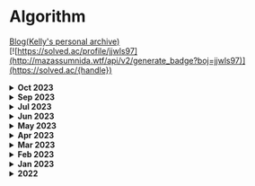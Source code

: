 # Algorithm

[Blog(Kelly's personal archive)](https://junmusu.tistory.com)  
[![https://solved.ac/profile/jjwls97](http://mazassumnida.wtf/api/v2/generate_badge?boj=jjwls97)](https://solved.ac/{handle})

<details>
  <summary>
    <b>Oct 2023</b>
  </summary>

### Oct 8, 2023
- BOJ 1039 - 교환 - Swift

### Oct 5, 2023
- BOJ 2647 - 용액 - Swift

</details>

<details>
  <summary>
    <b>Sep 2023</b>
  </summary>

### Sep 21, 2023
- BOJ 11066 - 파일 합치기 - Swift

### Sep 20, 2023
- BOJ 1655 - 가운데를 말해요 - C++
- BOJ 7579 - 앱 - Swift

### Sep 13, 2023
- BOJ 9084 - 동전 - Swift
- BOJ 2660 - 회장뽑기 - Swift

### Sep 7, 2023
- BOJ 2573 - 빙산 - Swift
- BOJ 9205 - 맥주 마시면서 걸어가기 - Swift

</details>

<details>
  <summary>
    <b>Jul 2023</b>
  </summary>

### Jul 9, 2023
- BOJ 2493 - 탑 - Swift
- BOJ 17298 - 오큰수 - C++/Swift

### Jul 8, 2023
- BOJ 2293 - 동전 1 - Swift

### Jul 7, 2023
- BOJ 1939 - 중량 제한 - Swift

### Jul 6, 2023
- BOJ 16234 - 인구 이동 - Swift
- BOJ 1520 - 내리막길 - Swift

### Jul 5, 2023
- BOJ 14502 - 연구소 - Swift
- BOJ 6087 - 레이저 통신 - Swift
</details>

<details>
  <summary>
    <b>Jun 2023</b>
  </summary>

### Jun 22, 2023
- BOJ 1987 - 알파벳 - Swift

### Jun 20, 2023
- BOJ 14916 - 거스름돈 - Swift
- BOJ 2812 - 크게 만들기 - Swift

### Jun 19, 2023
- BOJ 6603 - 로또 - Swift

### Jun 16, 2023
- BOJ 1049 - 기타줄 - Swift
- BOJ 11000 - 강의실 배정 - Swift

### Jun 13, 2023
- BOJ 1202 - 보석 도둑 - Swift
- BOJ 1744 - 수 묶기 - Swift
- BOJ 14888 - 연산자 끼워넣기 - Python

### Jun 11, 2023
- BOJ 1946 - 신입 사원 - C++

### Jun 8, 2023
- BOJ 1715 - 카드 정렬하기 - Swift

### Jun 7, 2023
- BOJ 13305 - 주유소 - Swift
- BOJ 10610 - 30 - Swift

### Jun 6, 2023
- BOJ 1026 - 보물 - Swift
- BOJ 2217 - 로프 - Swift
- BOJ 1789 - 수들의 합 - Swift

### Jun 5, 2023
- BOJ 16120 - PPAP - Swift, Python

### Jun 4, 2023
- BOJ 1786 - 찾기 - C++

### Jun 3, 2023
- BOJ 5582 - 공통 부분 문자열 - C++
- BOJ 1958 - LCS3 - C++

### Jun 2, 2023
- BOJ 10799 - 쇠막대기 - Swift

### Jun 1, 2023
- BOJ 20291 - 파일 정리 - Swift
- BOJ 20920 - 영단어 암기는 괴로워 - Swift

</details>

<details>
  <summary>
    <b>May 2023</b>
  </summary>

### May 31, 2023
- BOJ 2607 - 비슷한 단어 - Swift

### May 30, 2023
- BOJ 14725 - 개미굴 - Swift

### May 29, 2023
- BOJ 9996 - 한국이 그리울땐 서버에 접속하지 - Swift

### May 27, 2023
- BOJ 1213 - 팰린드롬 만들기 - Swift
- BOJ 12904 - A와 B - Swift
- BOJ 17609 - 회문 - Swift

### May 26, 2023
- BOJ 14425 - 문자열 집합 - Swift
- BOJ 17412 - 단어 뒤집기2 - Swift
- BOJ 11478 - 서로 다른 부분 문자열의 개수 - Python

### May 25, 2023
- BOJ 12891 - DNA비밀번호 - Swift

### May 24, 2023
- BOJ 1439 - 뒤집기 - Swift
- BOJ 4358 - 생태학 - Swift
- BOJ 1254 - 팰린드롬 만들기 - Swift
- BOJ 9935 - 문자열 폭발 - C++

### May 23, 2023
- BOJ 1158 - 요세푸스 문제 - Swift
- BOJ 2156 - 포도주 시식 - Swift
- BOJ 10844 - 쉬운 계단 수 - Swift ▲
- BOJ 1010 - 다리 놓기 - Swift

### May 22, 2023
- BOJ 1316 - 그룹 단어 체커 - Swift
- BOJ 1193 - 분수 찾기 - Swift
- BOJ 1912 - 연속합 - Swift

### May 21, 2023
- BOJ 4673 - 셀프 넘버 - C++
- BOJ 1065 - 한수 - C++

### May 17, 2023
- BOJ 21924 - 도시 건설 - C++

### May 16, 2023
- BOJ 7785 - 회사에 있는 사람 - Swift
- BOJ 1181 - 단어 정렬 - Swift

### May 15, 2023
- BOJ 17396 - 백도어 - Swift

### May 14, 2023
- BOJ 20007 - 떡 돌리기 - Swift

### May 10, 2023
- BOJ 10282 - 해킹 - Swift
- BOJ 18352 - 특정 거리의 도시 찾기 - Swift

### May 9, 2023
- Programemrs - 양궁 대회 - Swift
- Programmers - 과제 진행하기 - Swift

### May 8, 2023
- Programmers - 이모티콘 할인 행사 - Swift

### May 7, 2023
- Programmers - 혼자서 하는 틱택토 - Swift

### May 6, 2023
- Programmers - 요격 시스템 - Swift
- Programmers - 두 원 사이의 정수 쌍 - Swift

### May 5, 2023
- Programmers - 우박수열 정적분 - Swift
- Programmers - N-queen - Swift

### May 4, 2023
- Programmers - 디펜스 게임 - Swift

### May 3, 2023
- Programmers - 광물 캐기 - Swift
- Programmers - 미로 탈출 - Swift
- Programmers - 시소 짝꿍 - Swift

### May 2, 2023
- Programmers - 테이블 해시 함수 - Swift
- Programmers - 혼자 놀기의 달인 - Swift

### May 1, 2023
- Programmers - 숫자 카드 나누기 - Swift

</details>

<details>
  <summary>
    <b>Apr 2023</b>
  </summary>

### Apr 30, 2023
- Programmers - 마법의 엘리베이터 - Swift
- Programmers - 하노이의 탑 - Swift

### Apr 28, 2023
- Programmers - 거리두기 확인하기 - Swift
- Programmers - 점 찍기 - Swift
- Programmers - 멀쩡한 사각형 - Swift
- Programmers - 호텔 대실 - Swift
- BOJ5972 - 택배 배송 - Swift

### Apr 27, 2023
- Programmers - 무인도 여행 - Swift
- Programmers - 전력망을 둘로 나누기 - Swift

### Apr 26, 2023
- Programmers - 행렬 테두리 회전하기 - Swift
- Programmers - 배달 - Swift

### Apr 25, 2023
- Programmers - 연속된 부분 수열의 합 - Swift
- Programmers - [3차] 방금그곡 - Swift
- Programmers - 괄호 변환 - Swift
- BOJ2407 - 조합 - Swift

### Apr 24, 2023
- Programmers - 두 큐 합 같게 만들기 - Swift
- Programmers - 괄호 변환 - Swift
- Programmers - 택배상자 - Swift
- BOJ 1339 - 단어 수학 - Swift

### Apr 23, 2023
- Programmers - 메뉴 리뉴얼 - Swift
- Programmers - 삼각 달팽이 - Swift
- Programmers - 큰 수 만들기 - Swift

### Apr 22, 2023
- Programmers - 쿼드압축 후 개수 세기 - Swift
- Programmers - 롤케이크 자르기 - Swift

### Apr 21, 2023
- Programmers - 소수 찾기 - Swift

### Apr 20, 2023
- Programmers - 가장 큰 수 - Swift
- Programmers - 숫자 변환하기 - Swift

### Apr 19, 2023
- Programmers - 뒤에 있는 큰 수 찾기 - Swift
- Programmers - 2개 이하로 다른 비트 - Swift
- Programmers - 다리를 지나는 트럭 - Swift
- BOJ 1011 - Fly me to the Alpha Centauri - Swift
- BOJ 20928 - 걷는 건 귀찮아 - Swift

### Apr 18, 2023
- Programmers - [1차] 프렌즈4블록 - Swift

### Apr 17, 2023
- Programmers - [3차] 파일명 정렬 - Swift

### Apr 14, 2023
- BOJ 1647 - 도시 분할 계획 - C++
- BOJ 4485 - 녹색 옷 입은 애가 젤다지? - Swift
- BOJ 5052 - 전화번호 목록 - Swift

### Apr 13, 2023
- Programmers - 모음사전 - Swift
- Programmers - 땅따먹기 - Swift
- Programmers - 스킬트리 - Swift
- Programmers - 방문 길이 - Swift
- BOJ 1992 - 네트워크 연결 - Swift

### Apr 12, 2023
- Programmers - 오픈채팅방 - Swift
- Programmers - 주차 요금 계산 - Swift

### Apr 11, 2023
- Programmers - 할인 행사 - Swift
- Programmers - [3차] 압축 - Swift
- Programmers - [3차] n진수 게임 - Swift

### Apr 9, 2023
- Programmers - 피로도 - Swift
- Programmers - k진수에서 소수 개수 구하기 - Swift
- Programmers - 타겟 넘버 - Swift

### Apr 8, 2023
- Programmers - 프린터 - Swift
- Programmers - 뉴스 클러스터링 - Swift

### Apr 7, 2023
- Programmers - n^2 배열 자르기 - Swift
- Programmers - 기능개발 - Swift

### Apr 6, 2023
- Programmers - [1차] 캐시 - Swift
- Programmers - 연속 부분 수열 합의 개수  - Swift
- Programmers - 위장 - Swift
- Programmers - 튜플 - Swift

### Apr 5, 2023
- Programmers - 귤 고르기 - Swift
- Programmers - 괄호 회전하기 - Swift

### Apr 4, 2023
- Programmers - 점프와 순간 이동 - Swift
- Programmers - 멀리 뛰기 - Swift
- Programmers - H-Index - Swift

### Apr 3, 2023
- Programmers - 개인정보 수집 유효기간 - Swift
- Programmers - 대충 만든 자판 - Swift
- Programmers - 둘만의 암호 - Swift
- Programmers - 문자열 나누기 - Swift
- Programmers - 옹알이(2) - Swift
- Programmers - 햄버거 만들기 - Swift

### Apr 2, 2023
- Programmers - 명예의 전당(1) - Swift
- Programmers - 추억 점수 - Swift
- Programmers - 기사단원의 무기 - Swift
- Programmers - 카드 뭉치 - Swift
- Programmers - 숫자 짝궁 - Swift

### Apr 1, 2023
- Programmers - 크기가 작은 부분문자열 - Swift
- Programmers - 콜라 문제 - Swift
- Programmers - 푸드 파이트 대회 - Swift
- Programmers - 가장 가까운 같은 글자 - Swift
- Programmers - 과일 장수 - Swift

</details>

<details>
  <summary>
    <b>Mar 2023</b>
  </summary>

### Mar 31, 2023
- Programmers - 삼총사 - Swift

### Mar 30, 2023
- Programmers - 덧칠하기 - Python

### Mar 29, 2023
- Programmers - 바탕화면 정리 - Swift

### Mar 28, 2023
- BOJ 1167 - Swift
- BOJ 1918 - Swift
- BOJ 11444 - Swift
- BOJ 1865 - Swift

### Mar 27, 2023
- BOJ 2206 - Swift

### Mar 25, 2023
- BOJ 1967 - Swift
- BOJ 11404 - Swift

### Mar 24, 2023
- BOJ 9251 - Swift

### Mar 23, 2023
- BOJ 1149 - Swift
- BOJ 1629 - Swift
- BOJ 9465 - Swift
- BOJ 15657 - Swift
- BOJ 15663 - Swift
- BOJ 16953 - Swift

### Mar 22, 2023
- BOJ 14500 - Swift
- BOJ 15654 - Swift

### Mar 21, 2023
- BOJ 6064 - Python
- BOJ 5525 - Python
- BOJ 7662 - Swift

### Mar 20, 2023
- BOJ 11403 - Python
- BOJ 1389 - Python
- BOJ 13418 - Swift

### Mar 19, 2023
- BOJ 1003 - Swift
- BOJ 9461 - Swift
- BOJ 11724 - Swift
- BOJ 1780 - Swift
- BOJ 1541 - Swift

### Mar 18, 2023
- BOJ 11726 - Swift
- BOJ 9095 - Swift
- BOJ 1463 - Swift

### Mar 17, 2023
- BOJ 11727 - Swift
- BOJ 1620 - Swift
- BOJ 17626 - Swift
- BOJ 2579 - Swift

### Mar 16, 2023
- BOJ 17219 - Swift

### Mar 15, 2023
- BOJ 9375 - Swift

### Mar 14, 2023
- BOJ 1074 - Swift

### Mar 13, 2023
- BOJ 10866 - Python
- BOJ 11650 - Python
- BOJ 11651 - Python

### Mar 12, 2023
- BOJ 1966 - Swift
- BOJ 18111 - Swift
- BOJ 2164 - Swift
- BOJ 2839 - Swift
- BOJ 9012 - Swift
- BOJ 10773 - Swift
- BOJ 10845 - Swift
- BOJ 1181 - Swift
- BOJ 2751 - Swift
- BOJ 10814 - Swift

### Mar 11, 2023
- BOJ 3190 - Swift
- BOJ 16236 - Swift

### Mar 10, 2023
- BOJ 9370 - Swift
- BOJ 15686 - Swift

### Mar 8, 2023
- BOJ 2211 - Swift

### Mar 7, 2023
- BOJ 14938 - Python

### Mar 6, 2023
- BOJ 14621 - Swift
- BOJ 2665 - Swift
- BOJ 10423 - Swift

### Mar 5, 2023
- BOJ 11779 - Python
- BOJ 11779 - Swift ▲

### Mar 4, 2023
- BOJ 1261 - Python
- BOJ 1238 - Swift
- BOJ 2133 - Swift

### Mar 3, 2023
- BOJ 13549 - Swift
- BOJ 1916 - Swift
- BOJ 1427 - Swift

### Mar 2, 2023
- BOJ 1504 - Swift

### Mar 1, 2023
- BOJ 11279 - Swift
- BOJ 1927 - Swift
- BOJ 1753 - Swift
  
</details>

<details>
  <summary>
    <b>Feb 2023</b>
  </summary>

### Feb 28, 2023
- BOJ 12738 - C++
- BOJ 14002 - C++ LIS O(n²)
- BOJ 14003 - C++ LIS O(nlogn)

### Feb 27, 2023
- BOJ 11053 - Swift LIS O(n²)
- BOJ 12015 - C++ LIS O(nlogn)

### Feb 26, 2023
- BOJ 1932 - Swift
- BOJ 12865 - Swift
- BOJ 1644 - Swift
- BOJ 2470 - Swift

### Feb 25, 2023
- BOJ 2630 - Swift
- BOJ 1992 - Swift
- BOJ 10830 - Swift

### Feb 24, 2023
- BOJ 6497 - Python
- BOJ 16398 - Swift

### Feb 23, 2023
- BOJ 1197 - Swift
- BOJ 4386 - Swift
- BOJ 1774 - Swift

### Feb 22, 2023
- BOJ 4195 - Swift
- BOJ 20040 - Swift
- BOJ 1043 - Swift

### Feb 21, 2023
- BOJ 1976 - Python
- BOJ 1717 - Python

### Feb 20, 2023
- BOJ 2606 - Python

### Feb 17, 2023
- BOJ 1764 - Python
- BOJ 9019 - C++

### Feb 15, 2023
- BOJ 5430 - Python

### Feb 13, 2023
- BOJ 11047 - Python

### Feb 12, 2023
- BOJ 1107 - Swift

### Feb 11, 2023
- BOJ 10026 - Swift

### Feb 10, 2023
- BOJ 2263 - Python

### Feb 9, 2023
- BOJ 5639 - Python

### Feb 8, 2023
- BOJ 1707 - Python

### Feb 7, 2023
- BOJ 16928 - Python

### Feb 5, 2023
- BOJ 7569 - Python

### Feb 4, 2023
- BOJ 1012 - Python

### Feb 3, 2023
- BOJ 14889 - Python
- BOJ 1991 - Python

### Feb 2, 2023
- BOJ 11725 - Python
- BOJ 14888 - Python

### Feb 1, 2023
- BOJ 9663 - Python
</details>

<details>
  <summary>
    <b>Jan 2023</b>
  </summary>

### Jan 31, 2023
- BOJ 15651 - Python
- BOJ 15652 - Python

### Jan 30, 2023
- BOJ 15649 - Python
- BOJ 15650 - Python

### Jan 25, 2023
- BOJ 2563 - Python

### Jan 24, 2023
- BOJ 2559 - Python

### Jan 23, 2023
- BOJ 1436 - Python
- BOJ 2615 - Python

### Jan 22, 2023
- BOJ 11659 - Python

### Jan 21, 2023
- BOJ 4949 - Python
- BOJ 1806 - Python

### Jan 20, 2023
- BOJ 1874 - Python
- BOJ 10828 - Python

### Jan 19, 2023
- BOJ 2110 - Python
- BOJ 1300 - Python ▲
- BOJ 11660 - Python
- BOJ 25682 - Python

### Jan 18, 2023
- BOJ 16401 - Python ▲

### Jan 17, 2023
- BOJ 7795 - Python

### Jan 16, 2023
- BOJ 13706 - Python

### Jan 15, 2023
- BOJ 2417 - Python

### Jan 14, 2023
- BOJ 2776 - Python

### Jan 13, 2023
- BOJ 1072 - Python
- BOJ 2343 - Python

### Jan 12, 2023
- BOJ 10815 - Python
- BOJ 2512 - Python

### Jan 11, 2023
- BOJ 2805 - Python
- BOJ 1920 - Python
- BOJ 1654 - Python
</details>

<details>
  <summary>
    <b>2022</b>
  </summary>

### Dec 21, 2022
- BOJ 2468 - Python

### Dec 04, 2022
- BOJ 2581 - Python

### Nov 17, 2022
- BOJ 3055 - Python
- BOJ 1726 - Python

### Nov 10, 2022
- BOJ 1193 - Python
- BOJ 1712 - Python

### Nov 9, 2022
- BOJ 7576 - Python

### Nov 7, 2022
- BOJ 1697 - Python

### Nov 6, 2022
- BOJ 10451 - Python
- BOJ 2331 - Python
- BOJ 2667 - Python

### Nov 5, 2022
- BOJ 1260 - Python
- BOJ 2178 - Python

### Nov 4, 2022
- Programmers 행렬의 곱셈 - Swift

### Oct 3, 2022
- Programmers 예상 대진표 - Swift

### Oct 2, 2022
- Programmers N개의 최소공배수 - Swift

### Sep 30, 2022
- Programmers 영어 끝말잇기 - Swift
- Programmers 짝지어 제거하기 - Swift

### Sep 29, 2022
- BOJ 4530 - C++

### Sep 28, 2022
- Programmers 카펫 - Swift

### Sep 27, 2022
- Programmers 이진 변환 반복하기 - Swift
- Programmers 최솟값 만들기 - Swift
- Programmers 올바른 괄호 - Swift
- Programmers 피보나치 수 - Swift
- Programmers 다음 큰 숫자 - Swift

### Sep 26, 2022
- Programmers 신고 결과 받기 - Swift ▲
- Programmers 최댓값과 최솟값 - Swift
- Programmers JadenCase 문자열 만들기 - Swift

### Sep 25, 2022
- Programmers 크레인 인형뽑기 게임 - Swift
- Programmers 신규 아이디 추천 - Swift ▲
- Programmers 성격 유형 검사하기 - Swift

### Sep 24, 2022
- Programmers 키패드 누르기 - Swift

### Sep 22, 2022
- Programmers 다트 게임 - Swift
- Programmers 로또의 최고 순위와 최저 순위 - Swift
- Programmers 체육복 - Swift ▲

### Sep 21, 2022
- Programmers 실패율 - Swift

### Sep 20, 2022
- BOJ 10816 - C++

### Sep 19, 2022
- Programmers 예산 - Swift
- Programmers 3진법 뒤집기 - Swift
- Programmers 최소직사각형 - Swift
- Programmers 숫자 문자열과 영단어 - Swift
- Programmers 두개 뽑아서 더하기 - Swift
- Programmers 2016년 - Swift
- Programmers 모의고사 - Swift
- Programmers 소수 만들기 - Swift

### Sep 18, 2022
- Programmers 정수 내림차순으로 배치하기 - Swift
- Programmers 하샤드 수 - Swift
- Programmers x만큼 간격이 있는 n개의 숫자 - Swift
- Programmers 콜라츠 추측 - Swift
- Programmers 핸드폰 번호 가리기 - Swift
- Programmers 제일 작은 수 제거하기 - Swift
- Programmers 음양 더하기 - Swift
- Programmers 없는 숫자 더하기 - Swift
- Programmers 내적 - Swift
- Programmers 약수의 개수와 덧셈 - Swift
- Programmers 행렬의 덧셈 - Swift
- Programmers 직사각형 별찍기 - Swift
- Programmers 최대공약수와 최소공배수 - Swift

### Sep 16, 2022
- Programmers 정수 제곱근 판별 - Swift

### Sep 15, 2022
- Programmers 짝수와 홀수 - Swift
- Programmers 평균 구하기 - Swift

### Aug 7, 2022
- Programmers 자연수 뒤집어 배열로 만들기 - Swift
- Programmers 자릿수 더하기 - Swift
- Programmers 이상한 문자 만들기 - Swift

### Aug 5, 2022
- Programmers 약수의 합 - Swift
- Programmers 시저 암호 - Swift
- Programmers 수박수박수박수박수박수? - Swift
- Programmers 문자열을 정수로 바꾸기 - Swift

### Aug 4, 2022
- Programmers 소수 찾기 - Swift
- Programmers 서울에서 김서방 찾기 - Swift
- Programmers 문자열 다루기 기본 - Swift
- Programmers 문자열 내림차순으로 배치하기 - Swift
- Programmers 문자열 내 p와 y의 개수 - Swift
- Programmers 문자열 내 마음대로 정렬하기 - Swift

### Aug 3, 2022
- Programmers 두 정수 사이의 합 - Swift

### Aug 2, 2022
- Programmers 나누어 떨어지는 숫자 배열 - Swift

### Jul 27, 2022
- Programmers 가운데 글자 가져오기 - Swift

### Jul 26, 2022
- Programmers 비밀 지도 - Swift
- Programmers 나머지가 1이 되는 수 찾기 - Swift
- Programmers 부족한 금액 계산하기 - Swift

### Jul 24, 2022
- BOJ 10986 - Python
- BOJ 1931 - Python
- BOJ 2108 - C++

### Jul 23, 2022
- BOJ 1018 - C++
- BOJ 17478 - C++

### Jul 22, 2022
- BOJ 23567 - C++
- BOJ 2447 - Python
</details>
